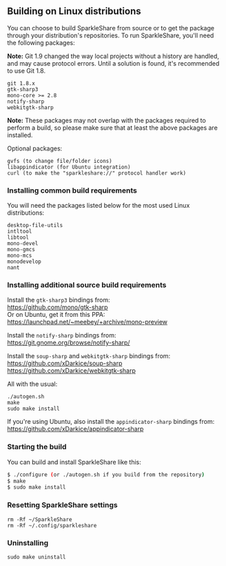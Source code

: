 ## Building on Linux distributions

You can choose to build SparkleShare from source or to get the package through your distribution's repositories.
To run SparkleShare, you'll need the following packages:

**Note:** Git 1.9 changed the way local projects without a history are handled, and may cause protocol errors. Until a solution is found, it's recommended to use Git 1.8.

```
git 1.8.x
gtk-sharp3
mono-core >= 2.8
notify-sharp
webkitgtk-sharp
```

**Note:** These packages may not overlap with the packages required to perform a build, so please make sure that at least the above packages are installed. 

Optional packages:

```
gvfs (to change file/folder icons)
libappindicator (for Ubuntu integration)
curl (to make the "sparkleshare://" protocol handler work)
```


### Installing common build requirements

You will need the packages listed below for the most used Linux distributions:  

```
desktop-file-utils
intltool
libtool
mono-devel
mono-gmcs
mono-mcs
monodevelop
nant
```


### Installing additional source build requirements

Install the `gtk-sharp3` bindings from:  
https://github.com/mono/gtk-sharp  
Or on Ubuntu, get it from this PPA:  
https://launchpad.net/~meebey/+archive/mono-preview

Install the `notify-sharp` bindings from:  
https://git.gnome.org/browse/notify-sharp/

Install the `soup-sharp` and `webkitgtk-sharp` bindings from:  
https://github.com/xDarkice/soup-sharp  
https://github.com/xDarkice/webkitgtk-sharp

All with the usual:

```
./autogen.sh
make
sudo make install
```

If you're using Ubuntu, also install the `appindicator-sharp` bindings from:  
https://github.com/xDarkice/appindicator-sharp



### Starting the build

You can build and install SparkleShare like this:

```bash
$ ./configure (or ./autogen.sh if you build from the repository)
$ make
$ sudo make install
```


### Resetting SparkleShare settings

```
rm -Rf ~/SparkleShare
rm -Rf ~/.config/sparkleshare
```


### Uninstalling

```
sudo make uninstall
```
